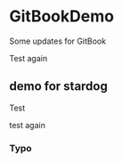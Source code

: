 # GitBookDemo

Some updates for GitBook

Test again

## demo for stardog

Test 

test again

### Typo 
